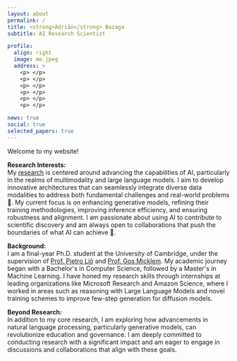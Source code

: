 ```yaml
---
layout: about
permalink: /
title: <strong>Adrián</strong> Bazaga
subtitle: AI Research Scientist

profile:
  align: right
  image: me.jpeg
  address: >
    <p> </p>
    <p> </p>
    <p> </p>
    <p> </p>
    <p> </p>
    <p> </p>

news: true
social: true
selected_papers: true
---
```


Welcome to my website!

**Research Interests:**  
My [research](../research/) is centered around advancing the capabilities of AI, particularly in the realms of multimodality and large language models. I aim to develop innovative architectures that can seamlessly integrate diverse data modalities to address both fundamental challenges and real-world problems 🧪. My current focus is on enhancing generative models, refining their training methodologies, improving inference efficiency, and ensuring robustness and alignment. I am passionate about using AI to contribute to scientific discovery and am always open to collaborations that push the boundaries of what AI can achieve 👐.

**Background:**  
I am a final-year Ph.D. student at the University of Cambridge, under the supervision of [Prof. Pietro Liò](https://www.cl.cam.ac.uk/~pl219/) and [Prof. Gos Micklem](https://www.damtp.cam.ac.uk/person/gm263). My academic journey began with a Bachelor's in Computer Science, followed by a Master's in Machine Learning. I have honed my research skills through internships at leading organizations like Microsoft Research and Amazon Science, where I worked in areas such as reasoning with Large Language Models and novel training schemes to improve few-step generation for diffusion models.

**Beyond Research:**  
In addition to my core research, I am exploring how advancements in natural language processing, particularly generative models, can revolutionize education and governance. I am deeply committed to conducting research with a significant impact and am eager to engage in discussions and collaborations that align with these goals.